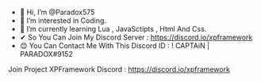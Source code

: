- 👋 Hi, I’m @Paradox575
- 👀 I’m interested in Coding.
- 🌱 I’m currently learning Lua , JavaSctipts , Html And Css.
- ✔  So You Can Join My Discord Server : https://discord.io/xpframework
- 😊 You Can Contact Me With This Discord ID : ! CAPTAiN | PARADOX#9152

Join Project XPFramework Discord : https://discord.io/xpframework


